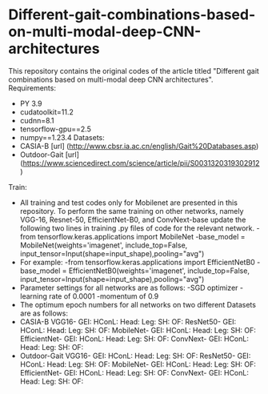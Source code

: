 # Different-gait-combinations-based-on-multi-modal-deep-CNN-architectures
This repository contains the original codes of the article titled "Different gait combinations based on multi-modal deep CNN architectures".
Requirements:
- PY 3.9
- cudatoolkit=11.2
- cudnn=8.1
- tensorflow-gpu==2.5
- numpy==1.23.4
Datasets:
- CASIA-B [url] (http://www.cbsr.ia.ac.cn/english/Gait%20Databases.asp)
- Outdoor-Gait [url] (https://www.sciencedirect.com/science/article/pii/S0031320319302912)

Train:
- All training and test codes only for Mobilenet are presented in this repository. To perform the same training on other networks, namely VGG-16, Resnet-50, EfficientNet-B0, and ConvNext-base update the following two lines in training .py files of code for the relevant network.
  -from tensorflow.keras.applications import MobileNet
  -base_model = MobileNet(weights='imagenet', include_top=False, input_tensor=Input(shape=input_shape),pooling="avg")
- For example:
  -from tensorflow.keras.applications import EfficientNetB0
  -base_model = EfficientNetB0(weights='imagenet', include_top=False, input_tensor=Input(shape=input_shape),pooling="avg")
- Parameter settings for all networks are as follows:
  -SGD optimizer
  -learning rate of 0.0001
  -momentum of 0.9
- The optimum epoch numbers for all networks on two different Datasets are as follows:
- CASIA-B
  VGG16- GEI:  	HConL:  	Head: 	 Leg:  	 SH: 	OF:
  ResNet50- GEI:  	HConL:  	Head: 	 Leg:  	 SH: 	OF:
  MobileNet- GEI:  	HConL:  	Head: 	 Leg:  	 SH: 	OF:
  EfficientNet- GEI:  	HConL:  	Head: 	 Leg:  	 SH: 	OF:
  ConvNext- GEI:  	HConL:  	Head: 	 Leg:  	 SH: 	OF:
- Outdoor-Gait
  VGG16- GEI:  	HConL:  	Head: 	 Leg:  	 SH: 	OF:
  ResNet50- GEI:  	HConL:  	Head: 	 Leg:  	 SH: 	OF:
  MobileNet- GEI:  	HConL:  	Head: 	 Leg:  	 SH: 	OF:
  EfficientNet- GEI:  	HConL:  	Head: 	 Leg:  	 SH: 	OF:
  ConvNext- GEI:  	HConL:  	Head: 	 Leg:  	 SH: 	OF:

